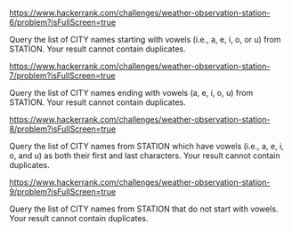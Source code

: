https://www.hackerrank.com/challenges/weather-observation-station-6/problem?isFullScreen=true

Query the list of CITY names starting with vowels (i.e., a, e, i, o, or u) from STATION. Your result cannot contain duplicates.


https://www.hackerrank.com/challenges/weather-observation-station-7/problem?isFullScreen=true

Query the list of CITY names ending with vowels (a, e, i, o, u) from STATION. Your result cannot contain duplicates.


https://www.hackerrank.com/challenges/weather-observation-station-8/problem?isFullScreen=true

Query the list of CITY names from STATION which have vowels (i.e., a, e, i, o, and u) as both their first and last characters. Your result cannot contain duplicates.


https://www.hackerrank.com/challenges/weather-observation-station-9/problem?isFullScreen=true

Query the list of CITY names from STATION that do not start with vowels. Your result cannot contain duplicates.